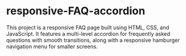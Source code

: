 # responsive-FAQ-accordion
This project is a responsive FAQ page built using HTML, CSS, and JavaScript. It features a multi-level accordion for frequently asked questions with smooth transitions, along with a responsive hamburger navigation menu for smaller screens.
